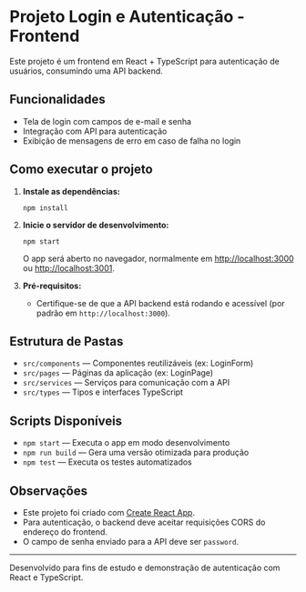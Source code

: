 # Projeto Login e Autenticação - Frontend

Este projeto é um frontend em React + TypeScript para autenticação de usuários, consumindo uma API backend.

## Funcionalidades

- Tela de login com campos de e-mail e senha
- Integração com API para autenticação
- Exibição de mensagens de erro em caso de falha no login

## Como executar o projeto

1. **Instale as dependências:**
   ```
   npm install
   ```

2. **Inicie o servidor de desenvolvimento:**
   ```
   npm start
   ```
   O app será aberto no navegador, normalmente em [http://localhost:3000](http://localhost:3000) ou [http://localhost:3001](http://localhost:3001).

3. **Pré-requisitos:**
   - Certifique-se de que a API backend está rodando e acessível (por padrão em `http://localhost:3000`).

## Estrutura de Pastas

- `src/components` — Componentes reutilizáveis (ex: LoginForm)
- `src/pages` — Páginas da aplicação (ex: LoginPage)
- `src/services` — Serviços para comunicação com a API
- `src/types` — Tipos e interfaces TypeScript

## Scripts Disponíveis

- `npm start` — Executa o app em modo desenvolvimento
- `npm run build` — Gera uma versão otimizada para produção
- `npm test` — Executa os testes automatizados

## Observações

- Este projeto foi criado com [Create React App](https://github.com/facebook/create-react-app).
- Para autenticação, o backend deve aceitar requisições CORS do endereço do frontend.
- O campo de senha enviado para a API deve ser `password`.

---

Desenvolvido para fins de estudo e demonstração de autenticação com React e TypeScript.
